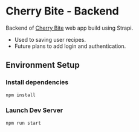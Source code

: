 # Cherry Bite - Backend

Backend of [Cherry Bite](https://github.com/PawanKolhe/cherry-bite) web app build using Strapi.

- Used to saving user recipes.
- Future plans to add login and authentication.

## Environment Setup
### Install dependencies

```bash
npm install
```

### Launch Dev Server
```bash
npm run start
```
